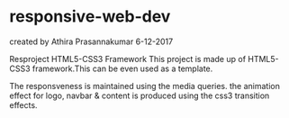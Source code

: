 # responsive-web-dev 
created by Athira Prasannakumar 6-12-2017

Resproject HTML5-CSS3 Framework
This project is made up of HTML5-CSS3 framework.This can be even used as a template.

The responsveness is maintained using the media queries.
the animation effect for logo, navbar & content is produced using the css3 transition effects.


 